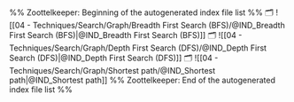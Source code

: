 %% Zoottelkeeper: Beginning of the autogenerated index file list  %%
🗂️ ![[04 - Techniques/Search/Graph/Breadth First Search (BFS)/@IND_Breadth First Search (BFS)|@IND_Breadth First Search (BFS)]]
🗂️ ![[04 - Techniques/Search/Graph/Depth First Search (DFS)/@IND_Depth First Search (DFS)|@IND_Depth First Search (DFS)]]
🗂️ ![[04 - Techniques/Search/Graph/Shortest path/@IND_Shortest path|@IND_Shortest path]]
%% Zoottelkeeper: End of the autogenerated index file list  %%

